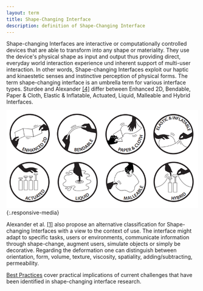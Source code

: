 ```yaml
---
layout: term
title: Shape-Changing Interface
description: definition of Shape-Changing Interface
---
```

Shape-changing Interfaces are interactive or computationally controlled devices that are able to transform into any shape or materiality. They use the device's physical shape as input and output thus providing direct, everyday world interaction experience und inherent support of multi-user interaction. In other words, Shape-changing Interfaces exploit our haptic and kinaestetic senses and instinctive perception of physical forms.
The term shape-changing interface is an umbrella term for various interface types. Sturdee and Alexander [[4]](/resources/#references/) differ between Enhanced 2D, Bendable, Paper & Cloth, Elastic & Inflatable, Actuated, Liquid, Malleable and Hybrid Interfaces.

![types of SCI](/assets/img/sci-classification.png){:.responsive-media}

Alexander et al. [[1]](/resources/#references/) also propose an alternative classification for Shape-changing Interfaces with a view to the context of use. The interface might adapt to specific tasks, users or environments, communicate information through shape-change, augment users, simulate objects or simply be decorative. Regarding the deformation one can distinguish between orientation, form, volume, texture, viscosity, spatiality, adding/subtracting, permeability.

[Best Practices](/best-practices) cover practical implications of current challenges that have been identified in shape-changing interface research.